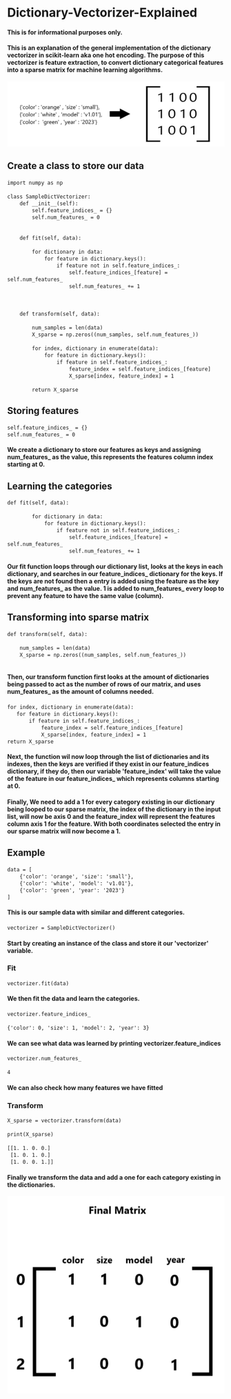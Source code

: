 # Dictionary-Vectorizer-Explained

#### This is for informational purposes only.
#### This is an explanation of the general implementation of the dictionary vectorizer in scikit-learn aka one hot encoding. The purpose of this vectorizer is feature extraction, to convert dictionary categorical features into a sparse matrix for machine learning algorithms.



<img src='https://github.com/JReyDev/Dictionary-Vectorizer-Explained/blob/main/images/homepageconversion.png'>


## Create a class to store our data
```
import numpy as np

class SampleDictVectorizer:
    def __init__(self):
        self.feature_indices_ = {}
        self.num_features_ = 0 


    def fit(self, data):

        for dictionary in data: 
            for feature in dictionary.keys():
                if feature not in self.feature_indices_: 
                    self.feature_indices_[feature] = self.num_features_
                    self.num_features_ += 1 



    def transform(self, data):

        num_samples = len(data) 
        X_sparse = np.zeros((num_samples, self.num_features_))

        for index, dictionary in enumerate(data):
            for feature in dictionary.keys():
                if feature in self.feature_indices_:
                    feature_index = self.feature_indices_[feature]
                    X_sparse[index, feature_index] = 1

        return X_sparse

```

## Storing features

```
self.feature_indices_ = {}
self.num_features_ = 0 
```

#### We create a dictionary to store our features as keys and assigning num_features_ as the value, this represents the features column index starting at 0.

## Learning the categories
```
def fit(self, data):

        for dictionary in data: 
            for feature in dictionary.keys():
                if feature not in self.feature_indices_: 
                    self.feature_indices_[feature] = self.num_features_
                    self.num_features_ += 1 
```

#### Our fit function loops through our dictionary list, looks at the keys in each dictionary, and searches in our feature_indices_ dictionary for the keys. If the keys are not found then a entry is added using the feature as the key and num_features_ as the value. 1 is added to num_features_ every loop to prevent any feature to have the same value (column).

## Transforming into sparse matrix
```
def transform(self, data):

    num_samples = len(data) 
    X_sparse = np.zeros((num_samples, self.num_features_))
    
```

#### Then, our transform function first looks at the amount of dictionaries being passed to act as the number of rows of our matrix, and uses num_features_ as the amount of columns needed.

```
for index, dictionary in enumerate(data):
   for feature in dictionary.keys():
       if feature in self.feature_indices_:
           feature_index = self.feature_indices_[feature]
           X_sparse[index, feature_index] = 1
return X_sparse
```
#### Next, the function wil now loop through the list of dictionaries and its indexes, then the keys are verified if they exist in our feature_indices dictionary, if they do, then our variable 'feature_index' will take the value of the feature in our feature_indices_ which represents columns starting at 0. 

#### Finally, We need to add a 1 for every category existing in our dictionary being looped to our sparse matrix, the index of the dictionary in the input list, will now be axis 0 and the feature_index will represent the features column axis 1 for the feature. With both coordinates selected the entry in our sparse matrix will now become a 1.

## Example

```
data = [
    {'color': 'orange', 'size': 'small'},
    {'color': 'white', 'model': 'v1.01'},
    {'color': 'green', 'year': '2023'}
]
```
#### This is our sample data with similar and different categories.
```
vectorizer = SampleDictVectorizer()

```
#### Start by creating an instance of the class and store it our 'vectorizer' variable.


### Fit
```
vectorizer.fit(data)
```

#### We then fit the data and learn the categories.


```
vectorizer.feature_indices_

{'color': 0, 'size': 1, 'model': 2, 'year': 3}
```
#### We can see what data was learned by printing vectorizer.feature_indices


```
vectorizer.num_features_

4
```

#### We can also check how many features we have fitted


### Transform

```
X_sparse = vectorizer.transform(data)

print(X_sparse)

[[1. 1. 0. 0.]
 [1. 0. 1. 0.]
 [1. 0. 0. 1.]]
```
#### Finally we transform the data and add a one for each category existing in the dictionaries.

<img src='https://github.com/JReyDev/Dictionary-Vectorizer-Explained/blob/main/images/finalmatrix.png'>
